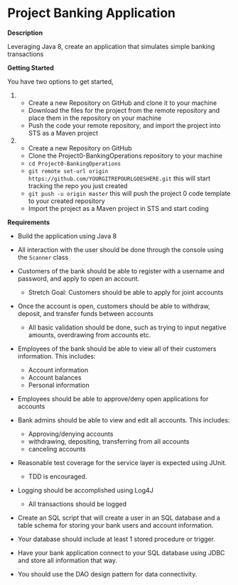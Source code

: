 # Project Banking Application

**Description**

Leveraging Java 8, create an application that simulates simple banking transactions

**Getting Started**

You have two options to get started,

1.
   * Create a new Repository on GitHub and clone it to your machine
   * Download the files for the project from the remote repository and place them in the repository on your machine
   * Push the code your remote repository, and import the project into STS as a Maven project
2.
   * Create a new Repository on GitHub
   * Clone the Project0-BankingOperations repository to your machine
   * `cd Project0-BankingOperations`
   * `git remote set-url origin https://github.com/YOURGITREPOURLGOESHERE.git` this will start tracking the repo you just created
   * `git push -u origin master` this will push the project 0 code template to your created repository
   * Import the project as a Maven project in STS and start coding

**Requirements**
*	Build the application using Java 8
*	All interaction with the user should be done through the console using the `Scanner` class
*	Customers of the bank should be able to register with a username and password, and apply to open an account.
    * Stretch Goal: Customers should be able to apply for joint accounts
*	Once the account is open, customers should be able to withdraw, deposit, and transfer funds between accounts
    * All basic validation should be done, such as trying to input negative amounts, overdrawing from accounts etc.
*	Employees of the bank should be able to view all of their customers information. This includes:
    * Account information
    * Account balances
    * Personal information
*	Employees should be able to approve/deny open applications for accounts
*	Bank admins should be able to view and edit all accounts. This includes:
    * Approving/denying accounts
    * withdrawing, depositing, transferring from all accounts
    * canceling accounts
*	Reasonable test coverage for the service layer is expected using JUnit.
    * TDD is encouraged.
*	Logging should be accomplished using Log4J
    * All transactions should be logged

* Create an SQL script that will create a user in an SQL database and a table schema for storing your bank users and account information.
* Your database should include at least 1 stored procedure or trigger.
* Have your bank application connect to your SQL database using JDBC and store all information that way.
* You should use the DAO design pattern for data connectivity.
